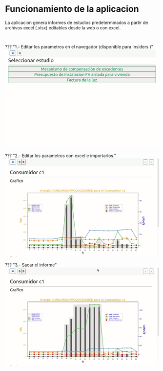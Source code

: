 # Funcionamiento de la aplicacion

La aplicacion genera informes de estudios predeterminados a partir de archivos excel (.xlsx) editables desde  la web o con excel.

​    

??? "1.- Editar los parametros en el navegador (disponible para Insiders )"
    ![e3_edicion_navegador](app.assets/e3_edicion_navegador.gif)




??? "2.- Editar los parametros con excel e importarlos."
    ![e3_edicion_excel](app.assets/e3_edicion_excel.gif)




??? "3.- Sacar el informe"
    ![e3_informe](app.assets/e3_informe.gif)











